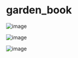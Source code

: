 # garden_book

![image](https://github.com/0xReadMe/garden_book/assets/87978490/33181b9d-4979-4b6e-8623-7ddd2733ceb4)

![image](https://github.com/0xReadMe/garden_book/assets/87978490/a3e37f39-f0a2-4cab-b2f5-16dde020cd38)

![image](https://github.com/0xReadMe/garden_book/assets/87978490/2102e240-58a8-4e8b-a4a6-a11e856b79cf)
